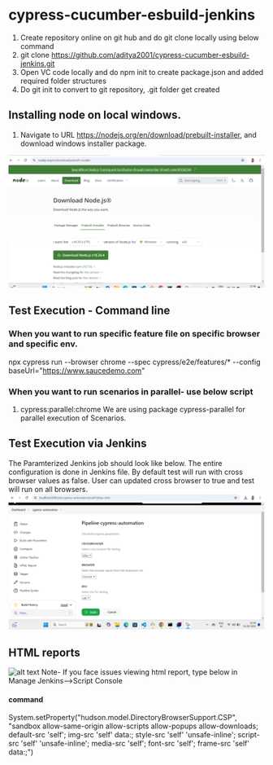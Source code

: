 # cypress-cucumber-esbuild-jenkins
1. Create repository online on git hub and do git clone locally using below command
2. git clone https://github.com/aditya2001/cypress-cucumber-esbuild-jenkins.git
3. Open VC code locally and do npm init to create package.json and added required folder structures
4. Do git init to convert to git repository, .git folder get created

## Installing node on local windows.
1. Navigate to URL https://nodejs.org/en/download/prebuilt-installer, and download windows installer package.

![alt text](image.png)

## Test Execution - Command line
### When you want to run specific feature file on specific browser and specific env.
npx cypress run --browser chrome --spec cypress/e2e/features/* --config baseUrl="https://www.saucedemo.com"

### When you want to run scenarios in parallel- use below script
1. cypress:parallel:chrome
We are using package cypress-parallel for parallel execution of Scenarios.

## Test Execution via Jenkins
The Paramterized Jenkins job should look like below. The entire configuration is done in Jenkins file.
By default test will run with cross browser values as false. User can updated cross browser to true and test will run on all browsers.
![alt text](image-1.png)

## HTML reports
![alt text]({11C28F41-B2ED-4DDF-BA44-487E1D7590E1}.png)
Note- If you face issues viewing html report, type below in Manage Jenkins-->Script Console
#### command
System.setProperty("hudson.model.DirectoryBrowserSupport.CSP", "sandbox allow-same-origin allow-scripts allow-popups allow-downloads; default-src 'self'; img-src 'self' data:; style-src 'self' 'unsafe-inline'; script-src 'self' 'unsafe-inline'; media-src 'self'; font-src 'self'; frame-src 'self' data:;")



